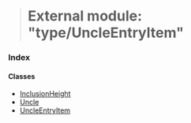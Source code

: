 > # External module: "type/UncleEntryItem"

### Index

#### Classes

* [InclusionHeight](../classes/_type_uncleentryitem_.inclusionheight.md)
* [Uncle](../classes/_type_uncleentryitem_.uncle.md)
* [UncleEntryItem](../classes/_type_uncleentryitem_.uncleentryitem.md)
